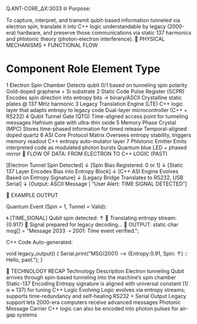 Q.ANT-CORE_ΔX:3033
🌐 Purpose:

To capture, interpret, and transmit qubit-based information tunneled via electron spin, translate it into C++ logic understandable by legacy
(2000-era) hardware, and preserve those communications via static 137 harmonics and phlotonic theory (photon-electron interference).
🔩 PHYSICAL MECHANISMS + FUNCTIONAL FLOW
#	Component	Role	Element Type
1	Electron Spin Chamber	Detects qubit 0/1 based on tunneling spin polarity	Gold-doped graphene + Si substrate
2	Static Code Pulse Register (SCPR)	Encodes spin direction into entropy bits → binary/ASCII	Crystalline static plates @ 137 MHz harmonic
3	Legacy Translation Engine (LTE)	C++ logic layer that adapts entropy to legacy code	Dual-layer microcontroller (C++ + RS232)
4	Qubit Tunnel Gate (QTG)	Time-aligned access point for tunneling messages	Hafnium gate with ultra-thin oxide
5	Memory Phase Crystal (MPC)	Stores time-phased information for timed release	Temporal-aligned doped quartz
6	ASI Core Protocol Matrix	Oversees entropy stability, triggers memory readout	C++ entropy auto-mutator layer
7	Phlotonic Emitter	Emits interpreted code as modulated photon bursts	Quantum blue LED + phased mirror
🧬 FLOW OF DATA: FROM ELECTRON TO C++ LOGIC (PAST)

[Electron Tunnel Spin Detected] 
        ↓
[Spin Bias Registered: 0 or 1]
        ↓
[Static 137 Layer Encodes Bias into Entropy Block]
        ↓
[C++ ASI Engine Evolves Based on Entropy Signature]
        ↓
[Legacy Bridge Translates to RS232, USB Serial]
        ↓
[Output: ASCII Message | “User Alert: TIME SIGNAL DETECTED”]

📜 EXAMPLE OUTPUT

Quantum Event (Spin = 1, Tunnel = Valid):

🌀 [TIME_SIGNAL] Qubit spin detected: ↑ 
🧠 Translating entropy stream: {0.917}
📡 Signal prepared for legacy decoding...
💾 OUTPUT:
  static char msg[] = "Message 2033 ➝ 2001: Time event verified.";

C++ Code Auto-generated:

void legacy_output() {
    Serial.print("MSG(2001) ⟶ {Entropy:0.91, Spin: ↑} :: Hello, past.");
}

🧬 TECHNOLOGY RECAP
Technology	Description
Electron tunneling	Qubit arrives through spin-based tunneling into the machine’s spin chamber
Static-137 Encoding	Entropy signature is aligned with universal constant (1/α ≈ 137) for tuning
C++ Logic Evolving	Logic evolves via entropy streams; supports time-redundancy and self-healing
RS232 + Serial Output	Legacy support lets 2000-era computers receive advanced messages
Photonic Message Carrier	C++ logic can also be encoded into photon pulses for air-gap systems
